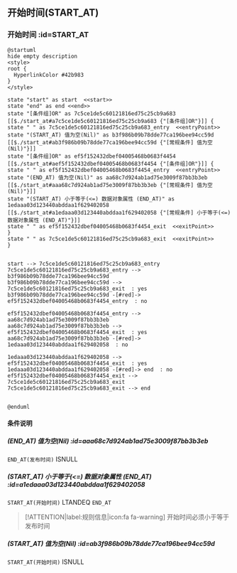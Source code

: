 ## 开始时间(START_AT) <!-- {docsify-ignore-all} -->

   

### 开始时间 :id=START_AT

```plantuml
@startuml
hide empty description
<style>
root {
  HyperlinkColor #42b983
}
</style>

state "start" as start  <<start>>
state "end" as end <<end>>
state "[条件组]OR" as 7c5ce1de5c60121816ed75c25cb9a683 [[$./start_at#a7c5ce1de5c60121816ed75c25cb9a683 {"[条件组]OR"}]] {
state " " as 7c5ce1de5c60121816ed75c25cb9a683_entry  <<entryPoint>>
state "(START_AT) 值为空(Nil)" as b3f986b09b78dde77ca196bee94cc59d [[$./start_at#ab3f986b09b78dde77ca196bee94cc59d {"[常规条件] 值为空(Nil)"}]]
state "[条件组]OR" as ef5f152432dbef04005468b0683f4454 [[$./start_at#aef5f152432dbef04005468b0683f4454 {"[条件组]OR"}]] {
state " " as ef5f152432dbef04005468b0683f4454_entry  <<entryPoint>>
state "(END_AT) 值为空(Nil)" as aa68c7d924ab1ad75e3009f87bb3b3eb [[$./start_at#aaa68c7d924ab1ad75e3009f87bb3b3eb {"[常规条件] 值为空(Nil)"}]]
state "(START_AT) 小于等于(<=) 数据对象属性 (END_AT)" as 1edaaa03d123440abddaa1f629402058 [[$./start_at#a1edaaa03d123440abddaa1f629402058 {"[常规条件] 小于等于(<=) 数据对象属性 (END_AT)"}]]
state " " as ef5f152432dbef04005468b0683f4454_exit  <<exitPoint>>
}
state " " as 7c5ce1de5c60121816ed75c25cb9a683_exit  <<exitPoint>>
}


start --> 7c5ce1de5c60121816ed75c25cb9a683_entry 
7c5ce1de5c60121816ed75c25cb9a683_entry --> b3f986b09b78dde77ca196bee94cc59d 
b3f986b09b78dde77ca196bee94cc59d --> 7c5ce1de5c60121816ed75c25cb9a683_exit  : yes
b3f986b09b78dde77ca196bee94cc59d -[#red]-> ef5f152432dbef04005468b0683f4454_entry  : no

ef5f152432dbef04005468b0683f4454_entry --> aa68c7d924ab1ad75e3009f87bb3b3eb 
aa68c7d924ab1ad75e3009f87bb3b3eb --> ef5f152432dbef04005468b0683f4454_exit  : yes
aa68c7d924ab1ad75e3009f87bb3b3eb -[#red]-> 1edaaa03d123440abddaa1f629402058  : no

1edaaa03d123440abddaa1f629402058 --> ef5f152432dbef04005468b0683f4454_exit  : yes
1edaaa03d123440abddaa1f629402058 -[#red]-> end  : no
ef5f152432dbef04005468b0683f4454_exit --> 7c5ce1de5c60121816ed75c25cb9a683_exit 
7c5ce1de5c60121816ed75c25cb9a683_exit --> end 


@enduml
```

#### 条件说明

##### (END_AT) 值为空(Nil) :id=aaa68c7d924ab1ad75e3009f87bb3b3eb



`END_AT(发布时间)` ISNULL 

##### (START_AT) 小于等于(<=) 数据对象属性 (END_AT) :id=a1edaaa03d123440abddaa1f629402058



`START_AT(开始时间)` LTANDEQ  `END_AT`

> [!ATTENTION|label:规则信息|icon:fa fa-warning]
> 开始时间必须小于等于发布时间


##### (START_AT) 值为空(Nil) :id=ab3f986b09b78dde77ca196bee94cc59d



`START_AT(开始时间)` ISNULL 






